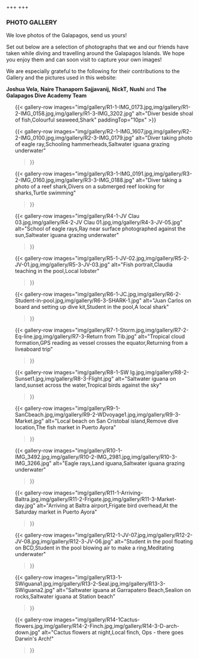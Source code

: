 +++
+++

### PHOTO GALLERY

<span class="strapline">We love photos of the Galapagos, send us yours! </span>

Set out below are a selection of photographs that we and our friends have taken while diving and travelling around the Galapagos Islands.  We hope you enjoy them and can soon visit to capture your own images!

We are especially grateful to the following for their contributions to the Gallery and the pictures used in this website:

**Joshua Vela,**
**Naire Thanaporn Sajjavanij,**
**NickT,**
**Nushi**
and
**The Galapagos Dive Academy Team**

<ul>
{{<
gallery-row
images="img/gallery/R1-1-IMG_0173.jpg,img/gallery/R1-2-IMG_0158.jpg,img/gallery/R1-3-IMG_3202.jpg"
alt="Diver beside shoal of fish,Colourful seaweed,Shark"
paddingTop="10px"
>}}

{{<
gallery-row
images="img/gallery/R2-1-IMG_1607.jpg,img/gallery/R2-2-IMG_0100.jpg,img/gallery/R2-3-IMG_0179.jpg"
alt="Diver taking photo of eagle ray,Schooling hammerheads,Saltwater iguana grazing underwater"
>}}

{{<
gallery-row
images="img/gallery/R3-1-IMG_0191.jpg,img/gallery/R3-2-IMG_0160.jpg,img/gallery/R3-3-IMG_0188.jpg"
alt="Diver taking a photo of a reef shark,Divers on a submerged reef looking for sharks,Turtle swimming"
>}}

{{<
gallery-row
images="img/gallery/R4-1-JV Clau 03.jpg,img/gallery/R4-2-JV Clau 01.jpg,img/gallery/R4-3-JV-05.jpg"
alt="School of eagle rays,Ray near surface photographed against the sun,Saltwater iguana grazing underwater"
>}}

{{<
gallery-row
images="img/gallery/R5-1-JV-02.jpg,img/gallery/R5-2-JV-01.jpg,img/gallery/R5-3-JV-03.jpg"
alt="Fish portrait,Claudia teaching in the pool,Local lobster"
>}}

{{<
gallery-row
images="img/gallery/R6-1-JC.jpg,img/gallery/R6-2-Student-in-pool.jpg,img/gallery/R6-3-SHARK-1.jpg"
alt="Juan Carlos on board and setting up dive kit,Student in the pool,A local shark"
>}}

{{<
gallery-row
images="img/gallery/R7-1-Storm.jpg,img/gallery/R7-2-Eq-line.jpg,img/gallery/R7-3-Return from Tib.jpg"
alt="Tropical cloud formation,GPS reading as vessel crosses the equator,Returning from a liveaboard trip"
>}}

{{<
gallery-row
images="img/gallery/R8-1-SW Ig.jpg,img/gallery/R8-2-Sunset1.jpg,img/gallery/R8-3-Flight.jpg"
alt="Saltwater iguana on land,sunset across the water,Tropical birds against the sky"
>}}

{{<
gallery-row
images="img/gallery/R9-1-SanCbeach.jpg,img/gallery/R9-2-WDvoyage1.jpg,img/gallery/R9-3-Market.jpg"
alt="Local beach on San Cristobal island,Remove dive location,The fish market in Puerto Ayora"
>}}

{{<
gallery-row
images="img/gallery/R10-1-IMG_3492.jpg,img/gallery/R10-2-IMG_2981.jpg,img/gallery/R10-3-IMG_3266.jpg"
alt="Eagle rays,Land iguana,Saltwater iguana grazing underwater"
>}}

{{<
gallery-row
images="img/gallery/R11-1-Arriving-Baltra.jpg,img/gallery/R11-2-Frigate.jpg,img/gallery/R11-3-Market-day.jpg"
alt="Arriving at Baltra airport,Frigate bird overhead,At the Saturday market in Puerto Ayora"
>}}

{{<
gallery-row
images="img/gallery/R12-1-JV-07.jpg,img/gallery/R12-2-JV-08.jpg,img/gallery/R12-3-JV-06.jpg"
alt="Student in the pool floating on BCD,Student in the pool blowing air to make a ring,Meditating underwater"
>}}

{{<
gallery-row
images="img/gallery/R13-1-SWiguana1.jpg,img/gallery/R13-2-Seal.jpg,img/gallery/R13-3-SWiguana2.jpg"
alt="Saltwater iguana at Garrapatero Beach,Sealion on rocks,Saltwater iguana at Station beach"
>}}

{{<
gallery-row
images="img/gallery/R14-1Cactus-flowers.jpg,img/gallery/R14-2-Finch.jpg,img/gallery/R14-3-D-arch-down.jpg"
alt="Cactus flowers at night,Local finch, Ops - there goes Darwin's Arch!"
>}}
</ul>

